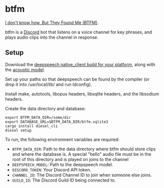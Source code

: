 # btfm

[I don't know how, But They Found Me (BTFM)](https://www.youtube.com/watch?v=hslfuqhtn7A).

btfm is a [Discord](https://discordapp.com) bot that listens on a voice channel for key phrases, and
plays audio clips into the channel in response.


## Setup

Download the [deepspeech native_client build for your
platform](https://github.com/mozilla/DeepSpeech/releases/tag/v0.7.0), along
with the
[acoustic model](https://github.com/mozilla/DeepSpeech/releases/download/v0.7.0/deepspeech-0.7.0-models.pbmm).

Set up your paths so that deepspeech can be found by the compiler (or drop it into /usr/local/lib/ and run ldconfig).

Install make, autotools, libopus headers, libsqlite headers, and the libsodium headers.

Create the data directory and database:

```
export BTFM_DATA_DIR=/some/dir
export DATABASE_URL=$BTFM_DATA_DIR/btfm.sqlite3
cargo install diesel_cli
diesel setup
```

To run, the following environment variables are required:

  * `BTFM_DATA_DIR`: Path to the data directory where btfm should store clips
    and where the database is. A special "hello" audio file must be in the
    root of this directory and is played on joins to the channel
  * `DEEPSPEECH_MODEL`: Path to the deepspeech model.
  * `DISCORD_TOKEN`: Your Discord API token.
  * `CHANNEL_ID`: The Discord Channel ID to join when someone else joins.
  * `GUILD_ID`: The Discord Guild ID being connected to.
